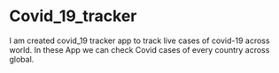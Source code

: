 # Covid_19_tracker
I am created covid_19 tracker app to track live cases of covid-19 across world. In these App we can check Covid cases of every country across global. 
